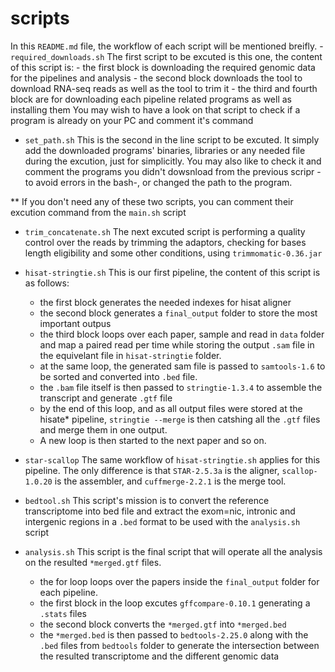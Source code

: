 # scripts

In this `README.md` file, the workflow of each script will be mentioned breifly.
  -`required_downloads.sh`
The first script to be excuted is this one, the content of this script is:
    - the first block is downloading the required genomic data for the pipelines and analysis
    - the second block downloads the tool to download RNA-seq reads as well as the tool to trim it
    - the third and fourth block are for downloading each pipeline related programs as well as installing them
You may wish to have a look on that script to check if a program is already on your PC and comment it's command

  - `set_path.sh` 
This is the second in the line script to be excuted. It simply add the downloaded programs' binaries, libraries or any needed file during the excution, just for simplicitly. 
You may also like to check it and comment the programs you didn't dowsnload from the previous scripr -to avoid errors in the bash-, or changed the path to the program. 

** If you don't need any of these two scripts, you can comment their excution command from the `main.sh` script

  - `trim_concatenate.sh`
The next excuted script is performing a quality control over the reads by trimming the adaptors, checking for bases length eligibility and some other conditions, using `trimmomatic-0.36.jar`

  - `hisat-stringtie.sh`
This is our first pipeline, the content of this script is as follows: 
    - the first block generates the needed indexes for hisat aligner
    - the second block generates a `final_output` folder to store the most important outpus 
    - the third block loops over each paper, sample and read in `data` folder and map a paired read per time while storing the output `.sam` file in the equivelant file in `hisat-stringtie` folder. 
    - at the same loop, the generated sam file is passed to `samtools-1.6` to be sorted and converted into `.bed` file.
    - the `.bam` file itself is then passed to `stringtie-1.3.4` to assemble the transcript and generate `.gtf` file
    - by the end of this loop, and as all output files were stored at the hisate* pipeline, `stringtie --merge` is then catshing all the `.gtf` files and merge them in one output. 
    - A new loop is then started to the next paper and so on. 
    
  - `star-scallop` 
The same workflow of `hisat-stringtie.sh` applies for this pipeline. The only difference is that `STAR-2.5.3a` is the aligner, `scallop-1.0.20` is the assembler, and `cuffmerge-2.2.1` is the merge tool. 

  - `bedtool.sh` 
This script's mission is to convert the reference transcriptome into bed file and extract the exom=nic, intronic and intergenic regions in a `.bed` format to be used with the `analysis.sh` script

  - `analysis.sh`
This script is the final script that will operate all the analysis on the resulted `*merged.gtf` files. 
    - the for loop loops over the papers inside the `final_output` folder for each pipeline.
    - the first block in the loop excutes `gffcompare-0.10.1` generating a `.stats` files
    - the second block converts the `*merged.gtf` into `*merged.bed`
    - the `*merged.bed` is then passed to `bedtools-2.25.0` along with the `.bed` files from `bedtools` folder to generate the intersection between the resulted transcriptome and the different genomic data


